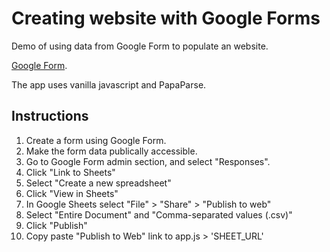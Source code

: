 # Creating website with Google Forms

Demo of using data from Google Form to populate an website.

[Google Form](https://docs.google.com/forms/d/e/1FAIpQLSd1dCRdCy0rvsOnlYnxv7rAbTDbMm0JMnr9Y6A4R2OSXhQi7w/viewform?usp=header).

The app uses vanilla javascript and PapaParse.

## Instructions

1. Create a form using Google Form.
2. Make the form data publically accessible.
  1. Go to Google Form admin section, and select "Responses".
  2. Click "Link to Sheets"
  3. Select "Create a new spreadsheet"
  4. Click "View in Sheets"
  5. In Google Sheets select "File" > "Share" > "Publish to web"
  6. Select "Entire Document" and "Comma-separated values (.csv)"
  7. Click "Publish"
3. Copy paste "Publish to Web" link to app.js > 'SHEET_URL'
